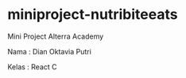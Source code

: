 # miniproject-nutribiteeats
Mini Project Alterra Academy

Nama : Dian Oktavia Putri

Kelas : React C